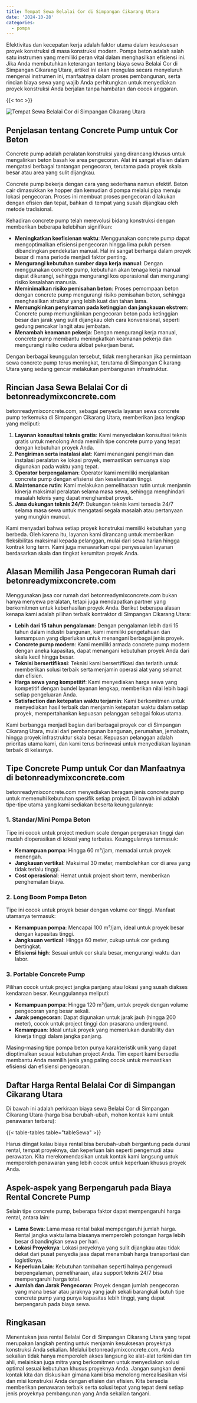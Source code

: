 ```yaml
---
title: Tempat Sewa Belalai Cor di Simpangan Cikarang Utara
date: '2024-10-28'
categories:
  - pompa
---
```


Efektivitas dan kecepatan kerja adalah faktor utama dalam kesuksesan proyek konstruksi di masa konstruksi modern. Pompa beton adalah salah satu instrumen yang memiliki peran vital dalam menghasilkan efisiensi ini. Jika Anda membutuhkan keterangan tentang biaya sewa Belalai Cor di Simpangan Cikarang Utara, artikel ini akan mengulas secara menyeluruh mengenai instrumen ini, manfaatnya dalam proses pembangunan, serta rincian biaya sewa yang wajib Anda perhitungkan untuk menyediakan proyek konstruksi Anda berjalan tanpa hambatan dan cocok anggaran.

{{< toc >}}

![Tempat Sewa Belalai Cor di Simpangan Cikarang Utara](https://betoncor8.github.io/pump/concrete-pump%20(5).png)

## Penjelasan tentang Concrete Pump untuk Cor Beton

Concrete pump adalah peralatan konstruksi yang dirancang khusus untuk mengalirkan beton basah ke area pengecoran. Alat ini sangat efisien dalam mengatasi berbagai tantangan pengecoran, terutama pada proyek skala besar atau area yang sulit dijangkau.

Concrete pump bekerja dengan cara yang sederhana namun efektif. Beton cair dimasukkan ke hopper dan kemudian dipompa melalui pipa menuju lokasi pengecoran. Proses ini membuat proses pengecoran dilakukan dengan efisien dan tepat, bahkan di tempat yang susah dijangkau oleh metode tradisional.

Kehadiran concrete pump telah merevolusi bidang konstruksi dengan memberikan beberapa kelebihan signifikan:

- **Meningkatkan keefisienan waktu**: Menggunakan concrete pump dapat mengoptimalkan efisiensi pengecoran hingga lima puluh persen dibandingkan pendekatan manual. Hal ini sangat berharga dalam proyek besar di mana periode menjadi faktor penting.
- **Mengurangi kebutuhan sumber daya kerja manual**: Dengan menggunakan concrete pump, kebutuhan akan tenaga kerja manual dapat dikurangi, sehingga mengurangi kos operasional dan mengurangi risiko kesalahan manusia.
- **Meminimalkan risiko pemisahan beton**: Proses pemompaan beton dengan concrete pump mengurangi risiko pemisahan beton, sehingga menghasilkan struktur yang lebih kuat dan tahan lama.
- **Memungkinkan penyiraman pada ketinggian dan jangkauan ekstrem**: Concrete pump memungkinkan pengecoran beton pada ketinggian besar dan jarak yang sulit dijangkau oleh cara konvensional, seperti gedung pencakar langit atau jembatan.
- **Menambah keamanan pekerja**: Dengan mengurangi kerja manual, concrete pump membantu meningkatkan keamanan pekerja dan mengurangi risiko cedera akibat pekerjaan berat.

Dengan berbagai keunggulan tersebut, tidak mengherankan jika permintaan sewa concrete pump terus meningkat, terutama di Simpangan Cikarang Utara yang sedang gencar melakukan pembangunan infrastruktur.

## Rincian Jasa Sewa Belalai Cor di betonreadymixconcrete.com

betonreadymixconcrete.com, sebagai penyedia layanan sewa concrete pump terkemuka di Simpangan Cikarang Utara, memberikan jasa lengkap yang meliputi:

1. **Layanan konsultasi teknis gratis**: Kami menyediakan konsultasi teknis gratis untuk menolong Anda memilih tipe concrete pump yang tepat dengan kebutuhan proyek Anda.
2. **Pengiriman serta instalasi alat**: Kami menangani pengiriman dan instalasi peralatan ke lokasi proyek, memastikan semuanya siap digunakan pada waktu yang tepat.
3. **Operator berpengalaman**: Operator kami memiliki menjalankan concrete pump dengan efisiensi dan keselamatan tinggi.
4. **Maintenance rutin**: Kami melakukan pemeliharaan rutin untuk menjamin kinerja maksimal peralatan selama masa sewa, sehingga menghindari masalah teknis yang dapat menghambat proyek.
5. **Jasa dukungan teknis 24/7**: Dukungan teknis kami tersedia 24/7 selama masa sewa untuk mengatasi segala masalah atau pertanyaan yang mungkin muncul.

Kami menyadari bahwa setiap proyek konstruksi memiliki kebutuhan yang berbeda. Oleh karena itu, layanan kami dirancang untuk memberikan fleksibilitas maksimal kepada pelanggan, mulai dari sewa harian hingga kontrak long term. Kami juga menawarkan opsi penyesuaian layanan berdasarkan skala dan tingkat kerumitan proyek Anda.

## Alasan Memilih Jasa Pengecoran Rumah dari betonreadymixconcrete.com

Menggunakan jasa cor rumah dari betonreadymixconcrete.com bukan hanya menyewa peralatan, tetapi juga mendapatkan partner yang berkomitmen untuk keberhasilan proyek Anda. Berikut beberapa alasan kenapa kami adalah pilihan terbaik kontraktor di Simpangan Cikarang Utara:

- **Lebih dari 15 tahun pengalaman**: Dengan pengalaman lebih dari 15 tahun dalam industri bangunan, kami memiliki pengetahuan dan kemampuan yang diperlukan untuk menangani berbagai jenis proyek.
- **Concrete pump modern**: Kami memiliki armada concrete pump modern dengan aneka kapasitas, dapat menangani kebutuhan proyek Anda dari skala kecil hingga besar.
- **Teknisi bersertifikasi**: Teknisi kami bersertifikasi dan terlatih untuk memberikan solusi terbaik serta menjamin operasi alat yang selamat dan efisien.
- **Harga sewa yang kompetitif**: Kami menyediakan harga sewa yang kompetitif dengan bundel layanan lengkap, memberikan nilai lebih bagi setiap pengeluaran Anda.
- **Satisfaction dan ketepatan waktu terjamin**: Kami berkomitmen untuk menyediakan hasil terbaik dan menjamin ketepatan waktu dalam setiap proyek, mempertahankan kepuasan pelanggan sebagai fokus utama.

Kami berbangga menjadi bagian dari berbagai proyek cor di Simpangan Cikarang Utara, mulai dari pembangunan bangunan, perumahan, jemabatn, hingga proyek infrastruktur skala besar. Kepuasan pelanggan adalah prioritas utama kami, dan kami terus berinovasi untuk menyediakan layanan terbaik di kelasnya.

## Tipe Concrete Pump untuk Cor dan Manfaatnya di betonreadymixconcrete.com

betonreadymixconcrete.com menyediakan beragam jenis concrete pump untuk memenuhi kebutuhan spesifik setiap project. Di bawah ini adalah tipe-tipe utama yang kami sediakan beserta keunggulannya:

### 1\. Standar/Mini Pompa Beton

Tipe ini cocok untuk project medium scale dengan pergerakan tinggi dan mudah dioperasikan di lokasi yang terbatas. Keunggulannya termasuk:

- **Kemampuan pompa**: Hingga 60 m³/jam, memadai untuk proyek menengah.
- **Jangkauan vertikal**: Maksimal 30 meter, membolehkan cor di area yang tidak terlalu tinggi.
- **Cost operasional**: Hemat untuk project short term, memberikan penghematan biaya.

### 2\. Long Boom Pompa Beton

Tipe ini cocok untuk proyek besar dengan volume cor tinggi. Manfaat utamanya termasuk:

- **Kemampuan pompa**: Mencapai 100 m³/jam, ideal untuk proyek besar dengan kapasitas tinggi.
- **Jangkauan vertical**: Hingga 60 meter, cukup untuk cor gedung bertingkat.
- **Efisiensi high**: Sesuai untuk cor skala besar, mengurangi waktu dan labor.

### 3\. Portable Concrete Pump

Pilihan cocok untuk project jangka panjang atau lokasi yang susah diakses kendaraan besar. Keunggulannya meliputi:

- **Kemampuan pompa**: Hingga 120 m³/jam, untuk proyek dengan volume pengecoran yang besar sekali.
- **Jarak pengecoran**: Dapat digunakan untuk jarak jauh (hingga 200 meter), cocok untuk project tinggi dan prasarana underground.
- **Kemampuan**: Ideal untuk proyek yang memerlukan durability dan kinerja tinggi dalam jangka panjang.

Masing-masing tipe pompa beton punya karakteristik unik yang dapat dioptimalkan sesuai kebutuhan project Anda. Tim expert kami bersedia membantu Anda memilih jenis yang paling cocok untuk memastikan efisiensi dan efisiensi pengecoran.

## Daftar Harga Rental Belalai Cor di Simpangan Cikarang Utara

Di bawah ini adalah perkiraan biaya sewa Belalai Cor di Simpangan Cikarang Utara (harga bisa berubah-ubah, mohon kontak kami untuk penawaran terbaru):

{{< table-tables table="tableSewa" >}}

Harus diingat kalau biaya rental bisa berubah-ubah bergantung pada durasi rental, tempat proyeknya, dan keperluan lain seperti pengemudi atau perawatan. Kita merekomendasikan untuk kontak kami langsung untuk memperoleh penawaran yang lebih cocok untuk keperluan khusus proyek Anda.

## Aspek-aspek yang Berpengaruh pada Biaya Rental Concrete Pump

Selain tipe concrete pump, beberapa faktor dapat mempengaruhi harga rental, antara lain:

- **Lama Sewa**: Lama masa rental bakal mempengaruhi jumlah harga. Rental jangka waktu lama biasanya memperoleh potongan harga lebih besar dibandingkan sewa per hari.
- **Lokasi Proyeknya**: Lokasi proyeknya yang sulit dijangkau atau tidak dekat dari pusat penyedia jasa dapat menambah harga transportasi dan logistiknya.
- **Keperluan Lain**: Kebutuhan tambahan seperti halnya pengemudi berpengalaman, pemeliharaan, atau support teknis 24/7 bisa mempengaruhi harga total.
- **Jumlah dan Jarak Pengecoran**: Proyek dengan jumlah pengecoran yang mana besar atau jaraknya yang jauh sekali barangkali butuh tipe concrete pump yang punya kapasitas lebih tinggi, yang dapat berpengaruh pada biaya sewa.

## Ringkasan

Menentukan jasa rental Belalai Cor di Simpangan Cikarang Utara yang tepat merupakan langkah penting untuk menjamin kesuksesan proyeknya konstruksi Anda sekalian. Melalui betonreadymixconcrete.com, Anda sekalian tidak hanya memperoleh akses langsung ke alat-alat terkini dan tim ahli, melainkan juga mitra yang berkomitmen untuk menyediakan solusi optimal sesuai kebutuhan khusus proyeknya Anda. Jangan sungkan demi kontak kita dan diskusikan gimana kami bisa menolong merealisasikan visi dan misi konstruksi Anda dengan efisien dan efisien. Kita bersedia memberikan penawaran terbaik serta solusi tepat yang tepat demi setiap jenis proyeknya pembangunan yang Anda sekalian tangani.
